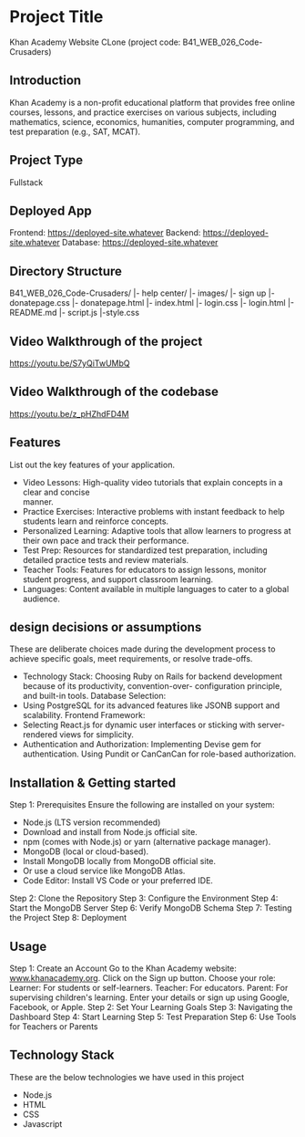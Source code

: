 # Project Title
Khan Academy Website CLone (project code: B41_WEB_026_Code-Crusaders)
## Introduction
Khan Academy is a non-profit educational platform that provides free online courses, lessons, and practice exercises on various subjects, including mathematics, science, economics, humanities, computer programming, and test preparation (e.g., SAT, MCAT).

## Project Type
Fullstack

## Deployed App
Frontend: https://deployed-site.whatever
Backend: https://deployed-site.whatever
Database: https://deployed-site.whatever

## Directory Structure
B41_WEB_026_Code-Crusaders/
|- help center/
|- images/
|- sign up
|- donatepage.css
|- donatepage.html
|- index.html
|- login.css
|- login.html
|- README.md
|- script.js
|-style.css

## Video Walkthrough of the project
https://youtu.be/S7yQiTwUMbQ

## Video Walkthrough of the codebase
https://youtu.be/z_pHZhdFD4M

## Features
List out the key features of your application.

- Video Lessons: High-quality video tutorials that explain concepts in a clear and concise   
  manner.
- Practice Exercises: Interactive problems with instant feedback to help students learn and 
  reinforce concepts.
- Personalized Learning: Adaptive tools that allow learners to progress at their own pace and 
  track their performance.
- Test Prep: Resources for standardized test preparation, including detailed practice tests and
  review materials.
- Teacher Tools: Features for educators to assign lessons, monitor student progress, and 
  support classroom learning.
- Languages: Content available in multiple languages to cater to a global audience.

## design decisions or assumptions
These are deliberate choices made during the development process to achieve specific goals, meet requirements, or resolve trade-offs.
- Technology Stack:
  Choosing Ruby on Rails for backend development because of its productivity, convention-over- 
  configuration principle, and built-in tools.
Database Selection:
- Using PostgreSQL for its advanced features like JSONB support and scalability.
Frontend Framework:
- Selecting React.js for dynamic user interfaces or sticking with server-rendered views for 
  simplicity.
- Authentication and Authorization:
  Implementing Devise gem for authentication.
  Using Pundit or CanCanCan for role-based authorization.

## Installation & Getting started
Step 1: Prerequisites
  Ensure the following are installed on your system:
  - Node.js (LTS version recommended)
  - Download and install from Node.js official site.
  - npm (comes with Node.js) or yarn (alternative package manager).
  - MongoDB (local or cloud-based).
  - Install MongoDB locally from MongoDB official site.
  - Or use a cloud service like MongoDB Atlas.
  - Code Editor: Install VS Code or your preferred IDE.

Step 2: Clone the Repository
Step 3: Configure the Environment
Step 4: Start the MongoDB Server
Step 6: Verify MongoDB Schema
Step 7: Testing the Project
Step 8: Deployment

## Usage
Step 1: Create an Account
  Go to the Khan Academy website: www.khanacademy.org.
  Click on the Sign up button.
  Choose your role:
  Learner: For students or self-learners.
  Teacher: For educators.
  Parent: For supervising children's learning.
  Enter your details or sign up using Google, Facebook, or Apple.
Step 2: Set Your Learning Goals
Step 3: Navigating the Dashboard
Step 4: Start Learning
Step 5: Test Preparation
Step 6: Use Tools for Teachers or Parents

## Technology Stack
These are the below technologies we have used in this project

- Node.js
- HTML
- CSS
- Javascript
